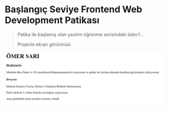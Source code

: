# Başlangıç Seviye Frontend Web Development Patikası
> Patika ile  başlamış olan yazılım öğrenme serisindeki ödev1...

>Projenin ekran görüntüsü

![ödev1Ekran](images/odev1.png)
